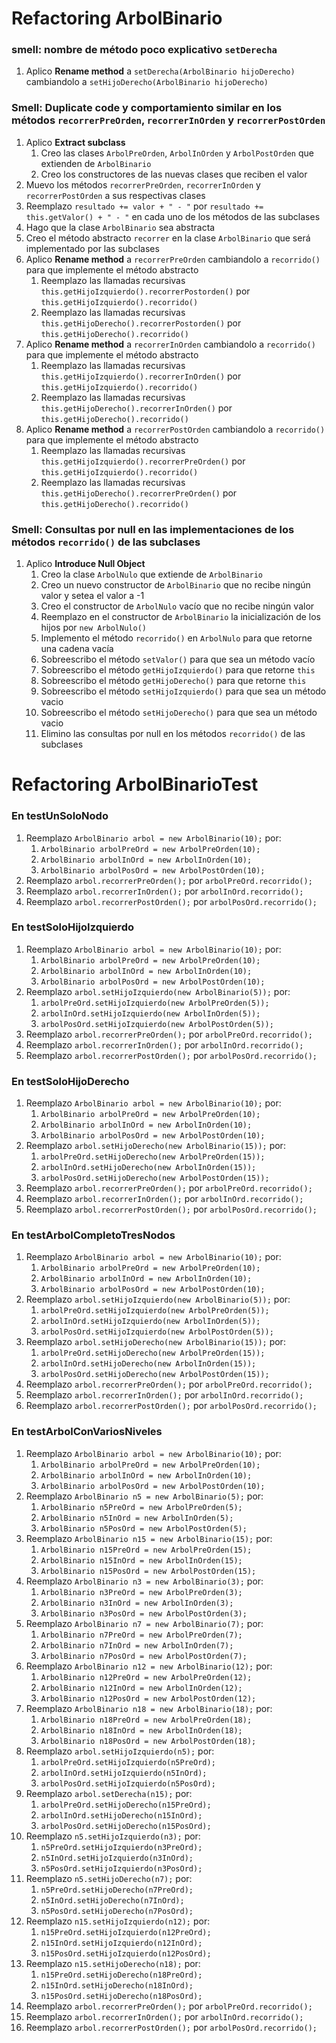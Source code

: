 # Refactoring ArbolBinario

### smell: nombre de método poco explicativo `setDerecha`
1. Aplico **Rename method** a `setDerecha(ArbolBinario hijoDerecho)` cambiandolo a `setHijoDerecho(ArbolBinario hijoDerecho)`
### Smell: Duplicate code y comportamiento similar en los métodos `recorrerPreOrden`, `recorrerInOrden` y `recorrerPostOrden`
1. Aplico **Extract subclass**
   1. Creo las clases `ArbolPreOrden`, `ArbolInOrden` y `ArbolPostOrden` que extienden de `ArbolBinario`
   2. Creo los constructores de las nuevas clases que reciben el valor
3. Muevo los métodos `recorrerPreOrden`, `recorrerInOrden` y `recorrerPostOrden` a sus respectivas clases
4. Reemplazo `resultado += valor + " - "` por `resultado += this.getValor() + " - "` en cada uno de los métodos de las subclases 
5. Hago que la clase `ArbolBinario` sea abstracta
6. Creo el método abstracto `recorrer` en la clase `ArbolBinario` que será implementado por las subclases
7. Aplico **Rename method** a `recorrerPreOrden` cambiandolo a `recorrido()` para que implemente el método abstracto 
   1. Reemplazo las llamadas recursivas `this.getHijoIzquierdo().recorrerPostorden()` por `this.getHijoIzquierdo().recorrido()`
   2. Reemplazo las llamadas recursivas `this.getHijoDerecho().recorrerPostorden()` por `this.getHijoDerecho().recorrido()`
8. Aplico **Rename method** a `recorrerInOrden` cambiandolo a `recorrido()` para que implemente el método abstracto
   1. Reemplazo las llamadas recursivas `this.getHijoIzquierdo().recorrerInOrden()` por `this.getHijoIzquierdo().recorrido()`
   2. Reemplazo las llamadas recursivas `this.getHijoDerecho().recorrerInOrden()` por `this.getHijoDerecho().recorrido()`
9. Aplico **Rename method** a `recorrerPostOrden` cambiandolo a `recorrido()` para que implemente el método abstracto
   1. Reemplazo las llamadas recursivas `this.getHijoIzquierdo().recorrerPreOrden()` por `this.getHijoIzquierdo().recorrido()`
   2. Reemplazo las llamadas recursivas `this.getHijoDerecho().recorrerPreOrden()` por `this.getHijoDerecho().recorrido()`

### Smell: Consultas por null en las implementaciones de los métodos `recorrido()` de las subclases
1. Aplico **Introduce Null Object**
   1. Creo la clase `ArbolNulo` que extiende de `ArbolBinario`
   2. Creo un nuevo constructor de `ArbolBinario` que no recibe ningún valor y setea el valor a -1
   3. Creo el constructor de `ArbolNulo` vacío que no recibe ningún valor
   4. Reemplazo en el constructor de `ArbolBinario` la inicialización de los hijos por `new ArbolNulo()`
   5. Implemento el método `recorrido()` en `ArbolNulo` para que retorne una cadena vacía
   6. Sobreescribo el método `setValor()` para que sea un método vacío 
   7. Sobreescribo el método `getHijoIzquierdo()` para que retorne `this`
   8. Sobreescribo el método `getHijoDerecho()` para que retorne `this`
   9. Sobreescribo el método `setHijoIzquierdo()` para que sea un método vacio
   10. Sobreescribo el método `setHijoDerecho()` para que sea un método vacio
   11. Elimino las consultas por null en los métodos `recorrido()` de las subclases

# Refactoring ArbolBinarioTest
### En testUnSoloNodo
1. Reemplazo `ArbolBinario arbol = new ArbolBinario(10);` por:
   1. `ArbolBinario arbolPreOrd = new ArbolPreOrden(10);`
   2. `ArbolBinario arbolInOrd = new ArbolInOrden(10);`
   3. `ArbolBinario arbolPosOrd = new ArbolPostOrden(10);`
2. Reemplazo `arbol.recorrerPreOrden();` por `arbolPreOrd.recorrido();`
3. Reemplazo `arbol.recorrerInOrden();` por `arbolInOrd.recorrido();`
4. Reemplazo `arbol.recorrerPostOrden();` por `arbolPosOrd.recorrido();`

### En testSoloHijoIzquierdo
1. Reemplazo `ArbolBinario arbol = new ArbolBinario(10);` por:
   1. `ArbolBinario arbolPreOrd = new ArbolPreOrden(10);`
   2. `ArbolBinario arbolInOrd = new ArbolInOrden(10);`
   3. `ArbolBinario arbolPosOrd = new ArbolPostOrden(10);`
2. Reemplazo `arbol.setHijoIzquierdo(new ArbolBinario(5));` por:
   1. `arbolPreOrd.setHijoIzquierdo(new ArbolPreOrden(5));`
   2. `arbolInOrd.setHijoIzquierdo(new ArbolInOrden(5));`
   3. `arbolPosOrd.setHijoIzquierdo(new ArbolPostOrden(5));`
3. Reemplazo `arbol.recorrerPreOrden();` por `arbolPreOrd.recorrido();`
4. Reemplazo `arbol.recorrerInOrden();` por `arbolInOrd.recorrido();`
5. Reemplazo `arbol.recorrerPostOrden();` por `arbolPosOrd.recorrido();`

### En testSoloHijoDerecho
1. Reemplazo `ArbolBinario arbol = new ArbolBinario(10);` por:
   1. `ArbolBinario arbolPreOrd = new ArbolPreOrden(10);`
   2. `ArbolBinario arbolInOrd = new ArbolInOrden(10);`
   3. `ArbolBinario arbolPosOrd = new ArbolPostOrden(10);`
2. Reemplazo `arbol.setHijoDerecho(new ArbolBinario(15));` por:
   1. `arbolPreOrd.setHijoDerecho(new ArbolPreOrden(15));`
   2. `arbolInOrd.setHijoDerecho(new ArbolInOrden(15));`
   3. `arbolPosOrd.setHijoDerecho(new ArbolPostOrden(15));`
3. Reemplazo `arbol.recorrerPreOrden();` por `arbolPreOrd.recorrido();`
4. Reemplazo `arbol.recorrerInOrden();` por `arbolInOrd.recorrido();`
5. Reemplazo `arbol.recorrerPostOrden();` por `arbolPosOrd.recorrido();`

### En testArbolCompletoTresNodos
1. Reemplazo `ArbolBinario arbol = new ArbolBinario(10);` por:
   1. `ArbolBinario arbolPreOrd = new ArbolPreOrden(10);`
   2. `ArbolBinario arbolInOrd = new ArbolInOrden(10);`
   3. `ArbolBinario arbolPosOrd = new ArbolPostOrden(10);`
2. Reemplazo `arbol.setHijoIzquierdo(new ArbolBinario(5));` por:
   1. `arbolPreOrd.setHijoIzquierdo(new ArbolPreOrden(5));`
   2. `arbolInOrd.setHijoIzquierdo(new ArbolInOrden(5));`
   3. `arbolPosOrd.setHijoIzquierdo(new ArbolPostOrden(5));`
3. Reemplazo `arbol.setHijoDerecho(new ArbolBinario(15));` por:
   1. `arbolPreOrd.setHijoDerecho(new ArbolPreOrden(15));`
   2. `arbolInOrd.setHijoDerecho(new ArbolInOrden(15));`
   3. `arbolPosOrd.setHijoDerecho(new ArbolPostOrden(15));`
4. Reemplazo `arbol.recorrerPreOrden();` por `arbolPreOrd.recorrido();`
5. Reemplazo `arbol.recorrerInOrden();` por `arbolInOrd.recorrido();`
6. Reemplazo `arbol.recorrerPostOrden();` por `arbolPosOrd.recorrido();`

### En testArbolConVariosNiveles
1. Reemplazo `ArbolBinario arbol = new ArbolBinario(10);` por:
   1. `ArbolBinario arbolPreOrd = new ArbolPreOrden(10);`
   2. `ArbolBinario arbolInOrd = new ArbolInOrden(10);`
   3. `ArbolBinario arbolPosOrd = new ArbolPostOrden(10);`
3. Reemplazo `ArbolBinario n5 = new ArbolBinario(5);` por:
   1. `ArbolBinario n5PreOrd = new ArbolPreOrden(5);`
   2. `ArbolBinario n5InOrd = new ArbolInOrden(5);`
   3. `ArbolBinario n5PosOrd = new ArbolPostOrden(5);`
4. Reemplazo `ArbolBinario n15 = new ArbolBinario(15);` por:
    1. `ArbolBinario n15PreOrd = new ArbolPreOrden(15);`
    2. `ArbolBinario n15InOrd = new ArbolInOrden(15);`
    3. `ArbolBinario n15PosOrd = new ArbolPostOrden(15);`
5. Reemplazo `ArbolBinario n3 = new ArbolBinario(3);` por:
    1. `ArbolBinario n3PreOrd = new ArbolPreOrden(3);`
    2. `ArbolBinario n3InOrd = new ArbolInOrden(3);`
    3. `ArbolBinario n3PosOrd = new ArbolPostOrden(3);`
6. Reemplazo `ArbolBinario n7 = new ArbolBinario(7);` por:
   1. `ArbolBinario n7PreOrd = new ArbolPreOrden(7);`
   2. `ArbolBinario n7InOrd = new ArbolInOrden(7);`
   3. `ArbolBinario n7PosOrd = new ArbolPostOrden(7);`
7. Reemplazo `ArbolBinario n12 = new ArbolBinario(12);` por:
    1. `ArbolBinario n12PreOrd = new ArbolPreOrden(12);`
    2. `ArbolBinario n12InOrd = new ArbolInOrden(12);`
    3. `ArbolBinario n12PosOrd = new ArbolPostOrden(12);`
8. Reemplazo `ArbolBinario n18 = new ArbolBinario(18);` por:
    1. `ArbolBinario n18PreOrd = new ArbolPreOrden(18);`
    2. `ArbolBinario n18InOrd = new ArbolInOrden(18);`
    3. `ArbolBinario n18PosOrd = new ArbolPostOrden(18);`
9. Reemplazo `arbol.setHijoIzquierdo(n5);` por:
    1. `arbolPreOrd.setHijoIzquierdo(n5PreOrd);`
    2. `arbolInOrd.setHijoIzquierdo(n5InOrd);`
    3. `arbolPosOrd.setHijoIzquierdo(n5PosOrd);`
10. Reemplazo `arbol.setDerecha(n15);` por:
    1. `arbolPreOrd.setHijoDerecho(n15PreOrd);`
    2. `arbolInOrd.setHijoDerecho(n15InOrd);`
    3. `arbolPosOrd.setHijoDerecho(n15PosOrd);`
11. Reemplazo `n5.setHijoIzquierdo(n3);` por:
    1. `n5PreOrd.setHijoIzquierdo(n3PreOrd);`
    2. `n5InOrd.setHijoIzquierdo(n3InOrd);`
    3. `n5PosOrd.setHijoIzquierdo(n3PosOrd);`
12. Reemplazo `n5.setHijoDerecho(n7);` por:
    1. `n5PreOrd.setHijoDerecho(n7PreOrd);`
    2. `n5InOrd.setHijoDerecho(n7InOrd);`
    3. `n5PosOrd.setHijoDerecho(n7PosOrd);`
13. Reemplazo `n15.setHijoIzquierdo(n12);` por:
    1. `n15PreOrd.setHijoIzquierdo(n12PreOrd);`
    2. `n15InOrd.setHijoIzquierdo(n12InOrd);`
    3. `n15PosOrd.setHijoIzquierdo(n12PosOrd);`
14. Reemplazo `n15.setHijoDerecho(n18);` por:
    1. `n15PreOrd.setHijoDerecho(n18PreOrd);`
    2. `n15InOrd.setHijoDerecho(n18InOrd);`
    3. `n15PosOrd.setHijoDerecho(n18PosOrd);`
4. Reemplazo `arbol.recorrerPreOrden();` por `arbolPreOrd.recorrido();`
5. Reemplazo `arbol.recorrerInOrden();` por `arbolInOrd.recorrido();`
6. Reemplazo `arbol.recorrerPostOrden();` por `arbolPosOrd.recorrido();`
